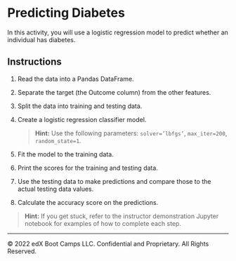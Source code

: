 # Predicting Diabetes

In this activity, you will use a logistic regression model to predict whether an individual has diabetes.


## Instructions

1. Read the data into a Pandas DataFrame.

2. Separate the target (the Outcome column) from the other features.

3. Split the data into training and testing data.

4. Create a logistic regression classifier model. 

    > **Hint:** Use the following parameters: `solver=’lbfgs’`, `max_iter=200`, `random_state=1`.

5. Fit the model to the training data.

6. Print the scores for the training and testing data.

7. Use the testing data to make predictions and compare those to the actual testing data values.

8. Calculate the accuracy score on the predictions. 

> **Hint:** If you get stuck, refer to the instructor demonstration Jupyter notebook for examples of how to complete each step. 

---

© 2022 edX Boot Camps LLC. Confidential and Proprietary. All Rights Reserved.

